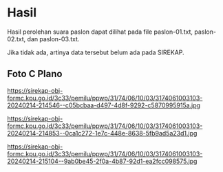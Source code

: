 # Hasil

Hasil perolehan suara paslon dapat dilihat pada file paslon-01.txt, paslon-02.txt, dan paslon-03.txt.

Jika tidak ada, artinya data tersebut belum ada pada SIREKAP.

## Foto C Plano

https://sirekap-obj-formc.kpu.go.id/3c33/pemilu/ppwp/31/74/06/10/03/3174061003103-20240214-214546--c05bcbaa-d497-4d8f-9292-c5870995915a.jpg

https://sirekap-obj-formc.kpu.go.id/3c33/pemilu/ppwp/31/74/06/10/03/3174061003103-20240214-214853--0ca1c272-1e7c-448e-8638-5fb9ad5a23d1.jpg

https://sirekap-obj-formc.kpu.go.id/3c33/pemilu/ppwp/31/74/06/10/03/3174061003103-20240214-215104--9ab0be45-2f0a-4b87-92d1-ea2fcc098575.jpg
